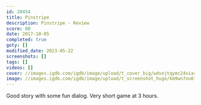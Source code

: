 ```yaml
---
id: 20454
title: Pinstripe
description: Pinstripe - Review
score: 80
date: 2017-10-05
completed: true
goty: []
modified_date: 2023-05-22
screenshots: []
tags: []
videos: []
cover: //images.igdb.com/igdb/image/upload/t_cover_big/wdvojtqymc24siasqjde.jpg
image: //images.igdb.com/igdb/image/upload/t_screenshot_huge/km9wn7nu6tjllxk6pk02.jpg
---
```

Good story with some fun dialog. Very short game at 3 hours.